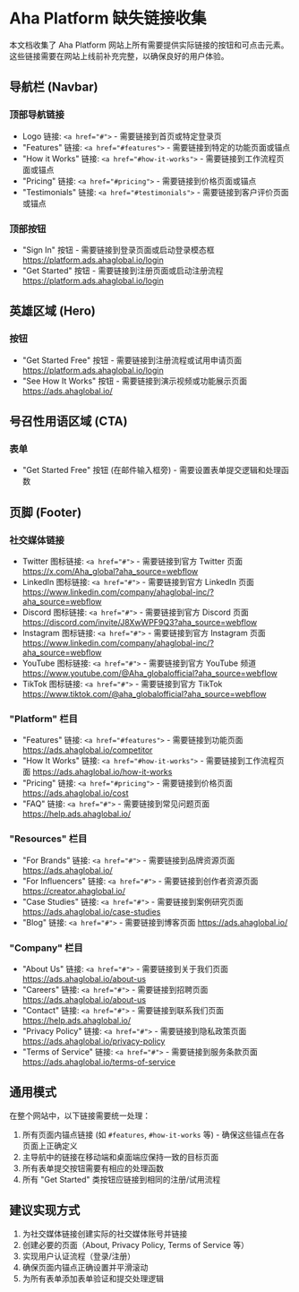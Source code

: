 # Aha Platform 缺失链接收集

本文档收集了 Aha Platform 网站上所有需要提供实际链接的按钮和可点击元素。这些链接需要在网站上线前补充完整，以确保良好的用户体验。

## 导航栏 (Navbar)

### 顶部导航链接
- Logo 链接: `<a href="#">` - 需要链接到首页或特定登录页
- "Features" 链接: `<a href="#features">` - 需要链接到特定的功能页面或锚点
- "How it Works" 链接: `<a href="#how-it-works">` - 需要链接到工作流程页面或锚点
- "Pricing" 链接: `<a href="#pricing">` - 需要链接到价格页面或锚点
- "Testimonials" 链接: `<a href="#testimonials">` - 需要链接到客户评价页面或锚点

### 顶部按钮
- "Sign In" 按钮 - 需要链接到登录页面或启动登录模态框 https://platform.ads.ahaglobal.io/login
- "Get Started" 按钮 - 需要链接到注册页面或启动注册流程 https://platform.ads.ahaglobal.io/login

## 英雄区域 (Hero)

### 按钮
- "Get Started Free" 按钮 - 需要链接到注册流程或试用申请页面 https://platform.ads.ahaglobal.io/login
- "See How It Works" 按钮 - 需要链接到演示视频或功能展示页面 https://ads.ahaglobal.io/

## 号召性用语区域 (CTA)

### 表单
- "Get Started Free" 按钮 (在邮件输入框旁) - 需要设置表单提交逻辑和处理函数

## 页脚 (Footer)

### 社交媒体链接
- Twitter 图标链接: `<a href="#">` - 需要链接到官方 Twitter 页面 https://x.com/Aha_global?aha_source=webflow
- LinkedIn 图标链接: `<a href="#">` - 需要链接到官方 LinkedIn 页面 https://www.linkedin.com/company/ahaglobal-inc/?aha_source=webflow
- Discord 图标链接: `<a href="#">` - 需要链接到官方 Discord 页面 https://discord.com/invite/J8XwWPF9Q3?aha_source=webflow
- Instagram 图标链接: `<a href="#">` - 需要链接到官方 Instagram 页面 https://www.linkedin.com/company/ahaglobal-inc/?aha_source=webflow
- YouTube 图标链接: `<a href="#">` - 需要链接到官方 YouTube 频道 https://www.youtube.com/@Aha_globalofficial?aha_source=webflow
- TikTok 图标链接: `<a href="#">` - 需要链接到官方 TikTok https://www.tiktok.com/@aha_globalofficial?aha_source=webflow

### "Platform" 栏目
- "Features" 链接: `<a href="#features">` - 需要链接到功能页面 https://ads.ahaglobal.io/competitor
- "How It Works" 链接: `<a href="#how-it-works">` - 需要链接到工作流程页面 https://ads.ahaglobal.io/how-it-works
- "Pricing" 链接: `<a href="#pricing">` - 需要链接到价格页面 https://ads.ahaglobal.io/cost
- "FAQ" 链接: `<a href="#">` - 需要链接到常见问题页面 https://help.ads.ahaglobal.io/

### "Resources" 栏目
- "For Brands" 链接: `<a href="#">` - 需要链接到品牌资源页面 https://ads.ahaglobal.io/
- "For Influencers" 链接: `<a href="#">` - 需要链接到创作者资源页面 https://creator.ahaglobal.io/
- "Case Studies" 链接: `<a href="#">` - 需要链接到案例研究页面 https://ads.ahaglobal.io/case-studies
- "Blog" 链接: `<a href="#">` - 需要链接到博客页面 https://ads.ahaglobal.io/

### "Company" 栏目
- "About Us" 链接: `<a href="#">` - 需要链接到关于我们页面 https://ads.ahaglobal.io/about-us
- "Careers" 链接: `<a href="#">` - 需要链接到招聘页面 https://ads.ahaglobal.io/about-us
- "Contact" 链接: `<a href="#">` - 需要链接到联系我们页面 https://help.ads.ahaglobal.io/
- "Privacy Policy" 链接: `<a href="#">` - 需要链接到隐私政策页面 https://ads.ahaglobal.io/privacy-policy
- "Terms of Service" 链接: `<a href="#">` - 需要链接到服务条款页面 https://ads.ahaglobal.io/terms-of-service

## 通用模式

在整个网站中，以下链接需要统一处理：

1. 所有页面内锚点链接 (如 `#features`, `#how-it-works` 等) - 确保这些锚点在各页面上正确定义
2. 主导航中的链接在移动端和桌面端应保持一致的目标页面
3. 所有表单提交按钮需要有相应的处理函数
4. 所有 "Get Started" 类按钮应链接到相同的注册/试用流程

## 建议实现方式

1. 为社交媒体链接创建实际的社交媒体账号并链接
2. 创建必要的页面（About, Privacy Policy, Terms of Service 等）
3. 实现用户认证流程（登录/注册）
4. 确保页面内锚点正确设置并平滑滚动
5. 为所有表单添加表单验证和提交处理逻辑 